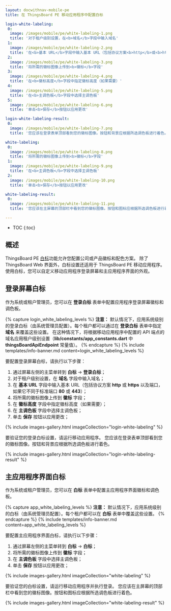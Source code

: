 ```yaml
---
layout: docwithnav-mobile-pe
title: 在 ThingsBoard PE 移动应用程序中配置白标

login-white-labeling:
 0:
  image: /images/mobile/pe/white-labeling-1.png
  title: '对于租户级别设置，在<b>域名</b>字段中输入域名'
 1:
  image: /images/mobile/pe/white-labeling-2.png
  title: '在<b>基本 URL</b>字段中输入基本 URL（包括协议方案<b>http</b>或<b>https</b>以及端口，如果它不同于标准端口<b>80</b>或<b>443</b>）'
 2:
  image: /images/mobile/pe/white-labeling-3.png
  title: '将所需的徽标图像上传到<b>徽标</b>字段'
 3:
  image: /images/mobile/pe/white-labeling-4.png
  title: '在<b>徽标高度</b>字段中指定徽标高度（如果需要）'
 4:
  image: /images/mobile/pe/white-labeling-5.png
  title: '在<b>主调色板</b>字段中选择主调色板'
 5:
  image: /images/mobile/pe/white-labeling-6.png
  title: '单击<b>保存</b>按钮以应用更改'

login-white-labeling-result:
 0:
  image: /images/mobile/pe/white-labeling-7.png
  title: '您应该在登录表单顶部看到您的徽标图像。按钮和背景应根据所选调色板进行着色。'

white-labeling:
 0:
  image: /images/mobile/pe/white-labeling-8.png
  title: '将所需的徽标图像上传到<b>徽标</b>字段'
 1:
  image: /images/mobile/pe/white-labeling-9.png
  title: '在<b>主调色板</b>字段中选择主调色板'
 2:
  image: /images/mobile/pe/white-labeling-10.png
  title: '单击<b>保存</b>按钮以应用更改'

white-labeling-result:
 0:
  image: /images/mobile/pe/white-labeling-11.png
  title: '您应该在主屏幕的顶部栏中看到您的徽标图像。按钮和图标应根据所选调色板进行着色。'

---
```


* TOC
{:toc}

## 概述

ThingsBoard PE [白标](/docs/pe/user-guide/white-labeling/)功能允许您配置公司或产品徽标和配色方案。
除了 ThingsBoard Web 界面外，白标设置还适用于 ThingsBoard PE 移动应用程序。
使用白标，您可以自定义移动应用程序登录屏幕和主应用程序界面的外观。

## 登录屏幕白标

作为系统或租户管理员，您可以在 **登录白标** 表单中配置应用程序登录屏幕徽标和调色板。

{% capture login_white_labeling_levels %}
**注意：** 默认情况下，应用系统级别的登录白标（由系统管理员配置）。每个租户都可以通过在 **登录白标** 表单中指定 **域名** 来覆盖这些设置。
在这种情况下，将根据移动应用程序中配置的 API 端点的域名应用租户级别设置（**lib/constants/app_constants.dart** 中 **thingsBoardApiEndpoint** 常量值）。
{% endcapture %}
{% include templates/info-banner.md content=login_white_labeling_levels %}

要配置登录屏幕白标，请执行以下步骤：

1. 通过屏幕左侧的主菜单转到 **白标** -> **登录白标**；
2. 对于租户级别设置，在 **域名** 字段中输入域名；
3. 在 **基本 URL** 字段中输入基本 URL（包括协议方案 **http** 或 **https** 以及端口，如果它不同于标准端口 **80** 或 **443**）；
4. 将所需的徽标图像上传到 **徽标** 字段；
5. 在 **徽标高度** 字段中指定徽标高度（如果需要）；
6. 在 **主调色板** 字段中选择主调色板；
7. 单击 **保存** 按钮以应用更改；

{% include images-gallery.html imageCollection="login-white-labeling" %}

要验证您的登录白标设置，请运行移动应用程序。
您应该在登录表单顶部看到您的徽标图像。按钮和背景应根据所选调色板进行着色。

{% include images-gallery.html imageCollection="login-white-labeling-result" %}

## 主应用程序界面白标

作为系统或租户管理员，您可以在 **白标** 表单中配置主应用程序界面徽标和调色板。

{% capture app_white_labeling_levels %}
**注意：** 默认情况下，应用系统级别的白标（由系统管理员配置）。每个租户都可以在 **白标** 表单中覆盖这些设置。
{% endcapture %}
{% include templates/info-banner.md content=app_white_labeling_levels %}

要配置主应用程序界面白标，请执行以下步骤：

1. 通过屏幕左侧的主菜单转到 **白标** -> **白标**；
2. 将所需的徽标图像上传到 **徽标** 字段；
3. 在 **主调色板** 字段中选择主调色板；
4. 单击 **保存** 按钮以应用更改；

{% include images-gallery.html imageCollection="white-labeling" %}

要验证您的白标设置，请运行移动应用程序并执行登录。
您应该在主屏幕的顶部栏中看到您的徽标图像。按钮和图标应根据所选调色板进行着色。

{% include images-gallery.html imageCollection="white-labeling-result" %}